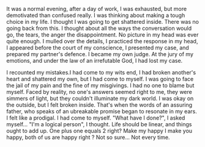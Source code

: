 It was a normal evening, after a day of work, I was exhausted, but more demotivated than confused really. I was thinking about making
a tough choice in my life. I thought I was going to get shattered inside. There was no going back from this. I thought about all the ways
the conversation would go, the tears, the anger the disappointment. No picture in my head was ever quite enough. I mulled over the details,
I practiced the response in my head, I appeared before the court of my conscience, I presented my case, and prepared my partner's defence. I became
my own judge. At the jury of my emotions, and under the law of an irrefutable God, I had lost my case.

I recounted my mistakes.I had come to my wits end, I had broken another's heart and shattered my own, but I had come to myself.
I was going to face the jail of my pain and the fine of my misgivings. I had no one to blame but myself.
Faced by reality, no one's answers seemed right to me, they were simmers of light, but they couldn't illuminate my dark world. I was okay on the outside, but I felt broken inside.
That's when the words of an assuring father, who speaks of an ubreakable promise began to resonate in my ears. I felt like a prodigal.
I had come to myself. "What have I done?", I asked myself... "I'm a logical person", I thought. Life should be linear, and things ought to add up.
One plus one equals 2 right? Make my happy I make you happy, both of us are happy right ? Not so sure... Not every time. 
